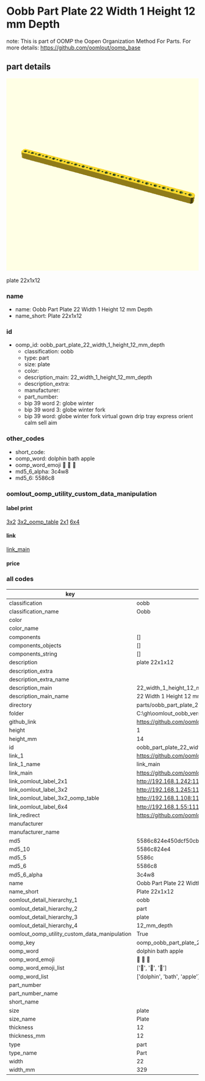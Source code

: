 # Oobb Part Plate 22 Width 1 Height 12 mm Depth  

note: This is part of OOMP the Oopen Organization Method For Parts. For more details: https://github.com/oomlout/oomp_base

##  part details
  

[![](3dpr.png)](3dpr.png)

plate 22x1x12



### name
* name: Oobb Part Plate 22 Width 1 Height 12 mm Depth
* name_short: Plate 22x1x12 
### id
* oomp_id: oobb_part_plate_22_width_1_height_12_mm_depth
  * classification: oobb
  * type: part
  * size: plate
  * color: 
  * description_main: 22_width_1_height_12_mm_depth
  * description_extra: 
  * manufacturer: 
  * part_number: 
  * bip 39 word 2: globe winter
  * bip 39 word 3: globe winter fork
  * bip 39 word: globe winter fork virtual gown drip tray express orient calm sell aim

### other_codes
* short_code: 
* oomp_word: dolphin bath apple
* oomp_word_emoji :dolphin: :bath: :apple:
* md5_6_alpha: 3c4w8
* md5_6: 5586c8






### oomlout_oomp_utility_custom_data_manipulation
#### label print
[3x2](http://192.168.1.245:1112/?label=oomp%203c4w8)
[3x2_oomp_table](http://192.168.1.108:1112/?label=oomp%203c4w8)
[2x1](http://192.168.1.242:1112/?label=oomp%203c4w8)
[6x4](http://192.168.1.55:1112/?label=oomp%203c4w8)    

#### link

[link_main](https://github.com/oomlout/oomlout_oobb_version_4_generated_parts/tree/main/navigation_oomp/oobb/part/plate/22_width_1_height_12_mm_depth/part)                              

#### price







### all codes 
| key | value |  
| --- | --- |  
| classification | oobb |  
| classification_name | Oobb |  
| color |  |  
| color_name |  |  
| components | [] |  
| components_objects | [] |  
| components_string | [] |  
| description | plate 22x1x12 |  
| description_extra |  |  
| description_extra_name |  |  
| description_main | 22_width_1_height_12_mm_depth |  
| description_main_name | 22 Width 1 Height 12 mm Depth |  
| directory | parts/oobb_part_plate_22_width_1_height_12_mm_depth |  
| folder | C:\gh\oomlout_oobb_version_4_generated_parts\parts\oobb_part_plate_22_width_1_height_12_mm_depth |  
| github_link | https://github.com/oomlout/oomlout_oomp_part_src/tree/main/parts/oobb_part_plate_22_width_1_height_12_mm_depth |  
| height | 1 |  
| height_mm | 14 |  
| id | oobb_part_plate_22_width_1_height_12_mm_depth |  
| link_1 | https://github.com/oomlout/oomlout_oobb_version_4_generated_parts/tree/main/navigation_oomp/oobb/part/plate/22_width_1_height_12_mm_depth/part |  
| link_1_name | link_main |  
| link_main | https://github.com/oomlout/oomlout_oobb_version_4_generated_parts/tree/main/navigation_oomp/oobb/part/plate/22_width_1_height_12_mm_depth/part |  
| link_oomlout_label_2x1 | http://192.168.1.242:1112/?label=oomp%203c4w8 |  
| link_oomlout_label_3x2 | http://192.168.1.245:1112/?label=oomp%203c4w8 |  
| link_oomlout_label_3x2_oomp_table | http://192.168.1.108:1112/?label=oomp%203c4w8 |  
| link_oomlout_label_6x4 | http://192.168.1.55:1112/?label=oomp%203c4w8 |  
| link_redirect | https://github.com/oomlout/oomlout_oobb_version_4_generated_parts/tree/main/parts/oobb_plate_22_01_12 |  
| manufacturer |  |  
| manufacturer_name |  |  
| md5 | 5586c824e450dcf50cb29f46b6ff031a |  
| md5_10 | 5586c824e4 |  
| md5_5 | 5586c |  
| md5_6 | 5586c8 |  
| md5_6_alpha | 3c4w8 |  
| name | Oobb Part Plate 22 Width 1 Height 12 mm Depth |  
| name_short | Plate 22x1x12  |  
| oomlout_detail_hierarchy_1 | oobb |  
| oomlout_detail_hierarchy_2 | part |  
| oomlout_detail_hierarchy_3 | plate |  
| oomlout_detail_hierarchy_4 | 12_mm_depth |  
| oomlout_oomp_utility_custom_data_manipulation | True |  
| oomp_key | oomp_oobb_part_plate_22_width_1_height_12_mm_depth |  
| oomp_word | dolphin bath apple |  
| oomp_word_emoji | :dolphin: :bath: :apple: |  
| oomp_word_emoji_list | [':dolphin:', ':bath:', ':apple:'] |  
| oomp_word_list | ['dolphin', 'bath', 'apple'] |  
| part_number |  |  
| part_number_name |  |  
| short_name |  |  
| size | plate |  
| size_name | Plate |  
| thickness | 12 |  
| thickness_mm | 12 |  
| type | part |  
| type_name | Part |  
| width | 22 |  
| width_mm | 329 |  
